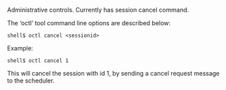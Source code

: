 Administrative controls.  Currently has session cancel command.

The ‘octl’ tool command line options are described below:
```
shell$ octl cancel <sessionid>
```

Example:
```
shell$ octl cancel 1
```

This will cancel the session with id 1, by sending a cancel request message to the scheduler.
